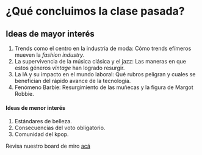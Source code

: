 # ¿Qué concluimos la clase pasada?

## Ideas de mayor interés
1. Trends como el centro en la industria de moda: Cómo trends efímeros mueven la *fashion industry*.
2. La supervivencia de la música clásica y el jazz: Las maneras en que estos géneros *vintage* han logrado resurgir.
3. La IA y su impacto en el mundo laboral: Qué rubros peligran y cuales se benefician del rápido avance de la tecnología.
4. Fenómeno Barbie: Resurgimiento de las muñecas y la figura de Margot Robbie.

#### Ideas de menor interés
1. Estándares de belleza.
2. Consecuencias del voto obligatorio.
3. Comunidad del kpop.

Revisa nuestro board de miro [acá](https://miro.com/app/board/uXjVKeaL48s=/)
